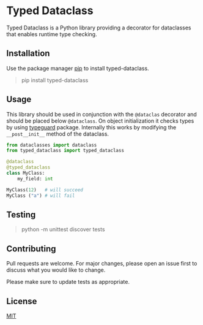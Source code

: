 # Typed Dataclass

Typed Dataclass is a Python library providing a decorator for dataclasses that enables runtime type checking.

## Installation

Use the package manager [pip](https://pip.pypa.io/en/stable/) to install typed-dataclass.

> pip install typed-dataclass

## Usage

This library should be used in conjunction with the `@dataclas` decorator and should be placed
below `@dataclass`. On object initialization it checks types by using
[typeguard](https://github.com/agronholm/typeguard) package. Internally this works by modifying 
the `__post__init__` method of the dataclass.

```python
from dataclasses import dataclass
from typed_dataclass import typed_dataclass

@dataclass
@typed_dataclass
class MyClass:
    my_field: int

MyClass(12)   # will succeed
MyClass ("a") # will fail
```

## Testing
> python -m unittest discover tests


## Contributing
Pull requests are welcome. For major changes, please open an issue first to discuss what you would like to change.

Please make sure to update tests as appropriate.

## License
[MIT](https://choosealicense.com/licenses/mit/)